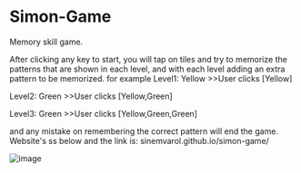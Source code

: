 # Simon-Game
Memory skill game.

After clicking any key to start, you will tap on tiles and try to memorize the patterns that are shown in each level, and with each level adding an extra pattern to be memorized. for example
Level1: Yellow     >>User clicks [Yellow]

Level2: Green      >>User clicks [Yellow,Green]

Level3: Green      >>User clicks [Yellow,Green,Green]

and any mistake on remembering the correct pattern will end the game. Website's ss below and the link is: sinemvarol.github.io/simon-game/

![image](https://user-images.githubusercontent.com/90522558/137596465-1c264964-8b69-4506-b2ce-ea59196ea691.png)


